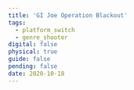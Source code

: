 ```yaml
---
title: 'GI Joe Operation Blackout'
tags:
  - platform_switch
  - genre_shooter
digital: false
physical: true
guide: false
pending: false
date: 2020-10-18
---
```


